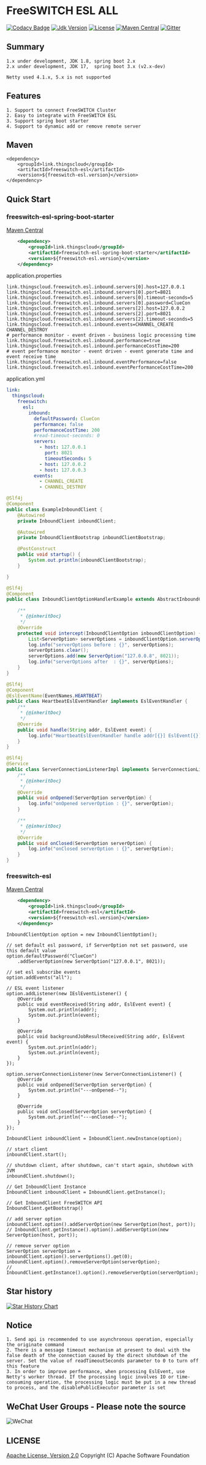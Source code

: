 # FreeSWITCH ESL ALL

[![Codacy Badge](https://api.codacy.com/project/badge/Grade/23fb13f7487f4ccd985f09c96341dfab)](https://app.codacy.com/gh/zhouhailin/freeswitch-esl-all?utm_source=github.com&utm_medium=referral&utm_content=zhouhailin/freeswitch-esl-all&utm_campaign=Badge_Grade_Settings)
[![Jdk Version](https://img.shields.io/badge/JDK-1.8-green.svg)](https://img.shields.io/badge/JDK-1.8-green.svg)
[![License](https://img.shields.io/badge/license-Apache%202-4EB1BA.svg)](https://www.apache.org/licenses/LICENSE-2.0.html)
[![Maven Central](https://img.shields.io/maven-central/v/link.thingscloud/freeswitch-esl-all)](https://mvnrepository.com/artifact/link.thingscloud/freeswitch-esl-all)
[![Gitter](https://badges.gitter.im/freeswitch-esl-all/community.svg)](https://gitter.im/freeswitch-esl-all/community?utm_source=badge&utm_medium=badge&utm_campaign=pr-badge)

## Summary

    1.x under development, JDK 1.8, spring boot 2.x
    2.x under development, JDK 17,  spring boot 3.x (v2.x-dev)

    Netty used 4.1.x, 5.x is not supported

## Features

    1. Support to connect FreeSWITCH Cluster
    2. Easy to integrate with FreeSWITCH ESL
    3. Support spring boot starter
    4. Support to dynamic add or remove remote server

## Maven

    <dependency>
        <groupId>link.thingscloud</groupId>
        <artifactId>freeswitch-esl</artifactId>
        <version>${freeswitch-esl.version}</version>
    </dependency>

## Quick Start

### freeswitch-esl-spring-boot-starter

[Maven Central](https://mvnrepository.com/artifact/link.thingscloud/freeswitch-esl-spring-boot-starter)

```xml
    <dependency>
        <groupId>link.thingscloud</groupId>
        <artifactId>freeswitch-esl-spring-boot-starter</artifactId>
        <version>${freeswitch-esl.version}</version>
    </dependency>
```

application.properties
```properties
link.thingscloud.freeswitch.esl.inbound.servers[0].host=127.0.0.1
link.thingscloud.freeswitch.esl.inbound.servers[0].port=8021
link.thingscloud.freeswitch.esl.inbound.servers[0].timeout-seconds=5
link.thingscloud.freeswitch.esl.inbound.servers[0].password=ClueCon
link.thingscloud.freeswitch.esl.inbound.servers[2].host=127.0.0.2
link.thingscloud.freeswitch.esl.inbound.servers[2].port=8021
link.thingscloud.freeswitch.esl.inbound.servers[2].timeout-seconds=5
link.thingscloud.freeswitch.esl.inbound.events=CHANNEL_CREATE CHANNEL_DESTROY 
# performance monitor - event driven - business logic processing time
link.thingscloud.freeswitch.esl.inbound.performance=true 
link.thingscloud.freeswitch.esl.inbound.performanceCostTime=200 
# event performance monitor - event driven - event generate time and event receive time
link.thingscloud.freeswitch.esl.inbound.eventPerformance=false 
link.thingscloud.freeswitch.esl.inbound.eventPerformanceCostTime=200
```

application.yml
```yaml
link:
  thingscloud:
    freeswitch:
      esl:
        inbound:
          defaultPassword: ClueCon
          performance: false
          performanceCostTime: 200
          #read-timeout-seconds: 0
          servers:
            - host: 127.0.0.1
              port: 8021
              timeoutSeconds: 5
            - host: 127.0.0.2
            - host: 127.0.0.3
          events:
            - CHANNEL_CREATE
            - CHANNEL_DESTROY
```

```java
@Slf4j
@Component
public class ExampleInboundClient {
    @Autowired
    private InboundClient inboundClient;

    @Autowired
    private InboundClientBootstrap inboundClientBootstrap;

    @PostConstruct
    public void startup() {
        System.out.println(inboundClientBootstrap);
    }

}
```

```java
@Slf4j
@Component
public class InboundClientOptionHandlerExample extends AbstractInboundClientOptionHandler {

    /**
     * {@inheritDoc}
     */
    @Override
    protected void intercept(InboundClientOption inboundClientOption) {
        List<ServerOption> serverOptions = inboundClientOption.serverOptions();
        log.info("serverOptions before : {}", serverOptions);
        serverOptions.clear();
        serverOptions.add(new ServerOption("127.0.0.8", 8021));
        log.info("serverOptions after  : {}", serverOptions);
    }
}
```

```java
@Slf4j
@Component
@EslEventName(EventNames.HEARTBEAT)
public class HeartbeatEslEventHandler implements EslEventHandler {
    /**
     * {@inheritDoc}
     */
    @Override
    public void handle(String addr, EslEvent event) {
        log.info("HeartbeatEslEventHandler handle addr[{}] EslEvent[{}].", addr, event);
    }
}
```

```java
@Slf4j
@Service
public class ServerConnectionListenerImpl implements ServerConnectionListener {
    /**
     * {@inheritDoc}
     */
    @Override
    public void onOpened(ServerOption serverOption) {
        log.info("onOpened serverOption : {}", serverOption);
    }

    /**
     * {@inheritDoc}
     */
    @Override
    public void onClosed(ServerOption serverOption) {
        log.info("onClosed serverOption : {}", serverOption);
    }
}
```

### freeswitch-esl

[Maven Central](https://mvnrepository.com/artifact/link.thingscloud/freeswitch-esl)
```xml
    <dependency>
        <groupId>link.thingscloud</groupId>
        <artifactId>freeswitch-esl</artifactId>
        <version>${freeswitch-esl.version}</version>
    </dependency>
```

```
InboundClientOption option = new InboundClientOption();

// set default esl password, if ServerOption not set password, use this default value
option.defaultPassword("ClueCon")
    .addServerOption(new ServerOption("127.0.0.1", 8021));

// set esl subscribe events
option.addEvents("all");

// ESL event listener
option.addListener(new IEslEventListener() {
    @Override
    public void eventReceived(String addr, EslEvent event) {
        System.out.println(addr);
        System.out.println(event);
    }

    @Override
    public void backgroundJobResultReceived(String addr, EslEvent event) {
        System.out.println(addr);
        System.out.println(event);
    }
});

option.serverConnectionListener(new ServerConnectionListener() {
    @Override
    public void onOpened(ServerOption serverOption) {
        System.out.println("---onOpened--");
    }

    @Override
    public void onClosed(ServerOption serverOption) {
        System.out.println("---onClosed--");
    }
});

InboundClient inboundClient = InboundClient.newInstance(option);

// start client
inboundClient.start();

// shutdown client, after shutdown, can't start again, shutdown with JVM
inboundClient.shutdown();
```

```
// Get InboundClient Instance
InboundClient inboundClient = InboundClient.getInstance();

// Get InboundClient FreeSWITCH API
InboundClient.getBootstrap()
```

```
// add server option
inboundClient.option().addServerOption(new ServerOption(host, port));
// InboundClient.getInstance().option().addServerOption(new ServerOption(host, port));

// remove server option
ServerOption serverOption = inboundClient.option().serverOptions().get(0);
inboundClient.option().removeServerOption(serverOption);
// InboundClient.getInstance().option().removeServerOption(serverOption);

```
## Star history

[![Star History Chart](https://api.star-history.com/svg?repos=zhouhailin/freeswitch-externals&type=Date)](https://star-history.com/#zhouhailin/freeswitch-externals&Date)

## Notice

    1. Send api is recommended to use asynchronous operation, especially the originate command
    2. There is a message timeout mechanism at present to deal with the false death of the connection caused by the direct shutdown of the server. Set the value of readTimeoutSeconds parameter to 0 to turn off this feature
    3. In order to improve performance, when processing EslEvent, use Netty's worker thread. If the processing logic involves IO or time-consuming operation, the processing logic must be put in a new thread to process, and the disablePublicExecutor parameter is set

## WeChat User Groups - Please note the source

![WeChat](https://gitee.com/zhouhailin/images/raw/master/a0eb627b9b6bc1c6da8f19d3292ebce.jpg)

## LICENSE

[Apache License, Version 2.0](https://www.apache.org/licenses/LICENSE-2.0) Copyright (C) Apache Software Foundation
